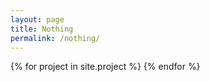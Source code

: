 ```yaml
---
layout: page
title: Nothing
permalink: /nothing/
---
```

<section>
    <div class="container">
        <div class="post-list">
			{% for project in site.project %}
			<!-- <div class="post-box">
				<div class="post-title">
					<a class="post-title" href="{{post.url | prepend:site.baseurl }}" > {{ post.title }}</a>
				</div>
				<div class="post-excerpt">
					{{ post.content | strip_html | truncatewords:20}}
				</div>
				<div class="posted">
					posted on
					<span class="posted-on">
						{{ post.date | date: "%A, %B %-d, %Y" }}
					</span>
					<span class="in">
						in
					</span>
					<span class="categories-on">
						{% for category in post.categories%}
							{{category}}{% if forloop.last %}{% else %},{% endif %}
						{% endfor %}
					</span>
				</div>
			</div> -->
			{% endfor %}
		</div>
    </div>
</section>
